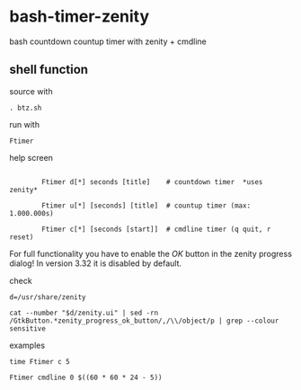 # bash-timer-zenity
bash countdown countup timer with zenity + cmdline

## shell function
source with
```
. btz.sh
```

run with
```
Ftimer
```

help screen
```

        Ftimer d[*] seconds [title]    # countdown timer  *uses zenity*

        Ftimer u[*] [seconds] [title]  # countup timer (max: 1.000.000s)

        Ftimer c[*] [seconds [start]]  # cmdline timer (q quit, r reset)

```

For full functionality you have to enable the _OK_ button in the zenity progress dialog! In version 3.32 it is disabled by default.

check
```
d=/usr/share/zenity

cat --number "$d/zenity.ui" | sed -rn /GtkButton.*zenity_progress_ok_button/,/\\/object/p | grep --colour sensitive
```

examples
```
time Ftimer c 5

Ftimer cmdline 0 $((60 * 60 * 24 - 5))
```
